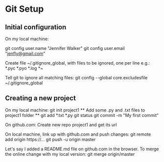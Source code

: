 

# Git Setup

## Initial configuration

On my local machine:

git config user.name "Jennifer Walker"
git config user.email "jenfly@gmail.com"

Create file ~/.gitignore_global, with files to be ignored, one per line e.g.:
*.pyc
*.pyo
*.log
*~

Tell git to ignore all matching files:
git config --global core.excludesfile ~/.gitignore_global


## Creating a new project

On my local machine:
git init project1
** Add some .py and .txt files to project1 folder **
git add *.txt *.py
git status
git commit -m "My first commit"

On github.com:
Create new repo project1 and get its url

On local machine, link up with github.com and push changes:
git remote add origin https://...
git push -u origin master

Let's say I added a README.md file on github.com in the browser.
To merge the online change with my local version:
git merge origin/master

##
